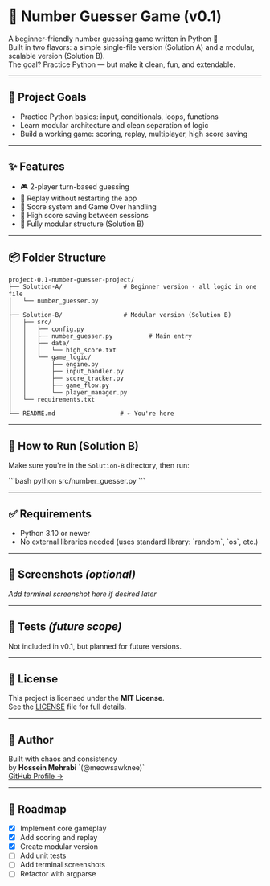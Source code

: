 # 🎯 Number Guesser Game (v0.1)

A beginner-friendly number guessing game written in Python 🐍  
Built in two flavors: a simple single-file version (Solution A) and a modular, scalable version (Solution B).  
The goal? Practice Python — but make it clean, fun, and extendable.

---

## 🧠 Project Goals

- Practice Python basics: input, conditionals, loops, functions  
- Learn modular architecture and clean separation of logic  
- Build a working game: scoring, replay, multiplayer, high score saving  

---

## ✨ Features

- 🎮 2-player turn-based guessing  
- 🔁 Replay without restarting the app  
- 💯 Score system and Game Over handling  
- 💾 High score saving between sessions  
- 🧩 Fully modular structure (Solution B)

---

## 📦 Folder Structure

```
project-0.1-number-guesser-project/
├── Solution-A/                 # Beginner version - all logic in one file
│   └── number_guesser.py
│
├── Solution-B/                 # Modular version (Solution B)
│   ├── src/
│   │   ├── config.py
│   │   ├── number_guesser.py          # Main entry
│   │   ├── data/
│   │   │   └── high_score.txt
│   │   └── game_logic/
│   │       ├── engine.py
│   │       ├── input_handler.py
│   │       ├── score_tracker.py
│   │       ├── game_flow.py
│   │       └── player_manager.py
│   └── requirements.txt
│
└── README.md                  # ← You're here
```

---

## 🚀 How to Run (Solution B)

Make sure you're in the `Solution-B` directory, then run:

\`\`\`bash
python src/number_guesser.py
\`\`\`

---

## ✅ Requirements

- Python 3.10 or newer  
- No external libraries needed (uses standard library: \`random\`, \`os\`, etc.)

---

## 📸 Screenshots *(optional)*

_Add terminal screenshot here if desired later_

---

## 🧪 Tests *(future scope)*

Not included in v0.1, but planned for future versions.

---

## 📄 License

This project is licensed under the **MIT License**.  
See the [LICENSE](./LICENSE) file for full details.

---

## 👤 Author

Built with chaos and consistency  
by **Hossein Mehrabi** \`(@meowsawknee)\`  
[GitHub Profile →](https://github.com/meowsawknee)

---

## 📍 Roadmap

- [x] Implement core gameplay  
- [x] Add scoring and replay  
- [x] Create modular version  
- [ ] Add unit tests  
- [ ] Add terminal screenshots  
- [ ] Refactor with argparse
